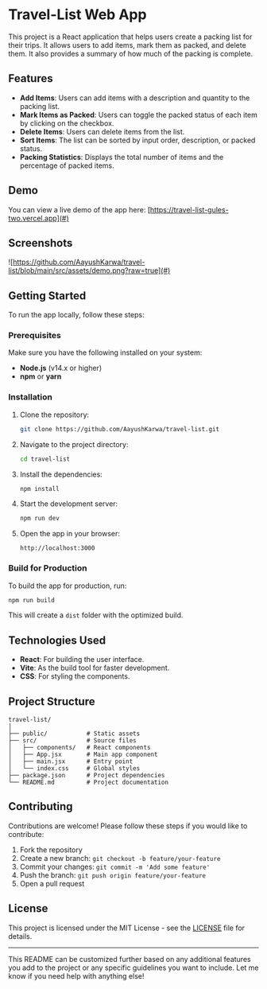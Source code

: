 

# Travel-List Web App

This project is a React application that helps users create a packing list for their trips. It allows users to add items, mark them as packed, and delete them. It also provides a summary of how much of the packing is complete.

## Features

- **Add Items**: Users can add items with a description and quantity to the packing list.
- **Mark Items as Packed**: Users can toggle the packed status of each item by clicking on the checkbox.
- **Delete Items**: Users can delete items from the list.
- **Sort Items**: The list can be sorted by input order, description, or packed status.
- **Packing Statistics**: Displays the total number of items and the percentage of packed items.

## Demo

You can view a live demo of the app here: [https://travel-list-gules-two.vercel.app](#) 

## Screenshots

![https://github.com/AayushKarwa/travel-list/blob/main/src/assets/demo.png?raw=true](#) 

## Getting Started

To run the app locally, follow these steps:

### Prerequisites

Make sure you have the following installed on your system:
- **Node.js** (v14.x or higher)
- **npm** or **yarn**

### Installation

1. Clone the repository:

   ```bash
   git clone https://github.com/AayushKarwa/travel-list.git
   ```

2. Navigate to the project directory:

   ```bash
   cd travel-list
   ```

3. Install the dependencies:

   ```bash
   npm install
   ```

4. Start the development server:

   ```bash
   npm run dev
   ```

5. Open the app in your browser:

   ```
   http://localhost:3000
   ```

### Build for Production

To build the app for production, run:

```bash
npm run build
```

This will create a `dist` folder with the optimized build.

## Technologies Used

- **React**: For building the user interface.
- **Vite**: As the build tool for faster development.
- **CSS**: For styling the components.

## Project Structure

```
travel-list/
│
├── public/           # Static assets
├── src/              # Source files
│   ├── components/   # React components
│   ├── App.jsx       # Main app component
│   ├── main.jsx      # Entry point
│   └── index.css     # Global styles
├── package.json      # Project dependencies
└── README.md         # Project documentation
```

## Contributing

Contributions are welcome! Please follow these steps if you would like to contribute:

1. Fork the repository
2. Create a new branch: `git checkout -b feature/your-feature`
3. Commit your changes: `git commit -m 'Add some feature'`
4. Push the branch: `git push origin feature/your-feature`
5. Open a pull request

## License

This project is licensed under the MIT License - see the [LICENSE](LICENSE) file for details.

---

This README can be customized further based on any additional features you add to the project or any specific guidelines you want to include. Let me know if you need help with anything else!

